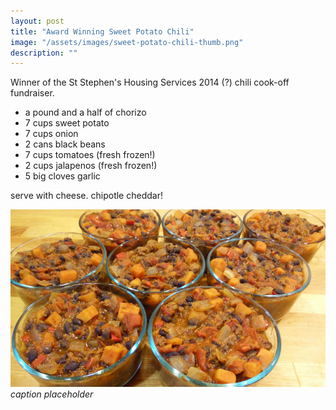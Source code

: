 ```yaml
---
layout: post
title: "Award Winning Sweet Potato Chili"
image: "/assets/images/sweet-potato-chili-thumb.png"
description: ""
---
```



Winner of the St Stephen's Housing Services 2014 (?) chili cook-off fundraiser. 

- a pound and a half of chorizo
- 7 cups sweet potato
- 7 cups onion
- 2 cans black beans
- 7 cups tomatoes (fresh frozen!)
- 2 cups jalapenos (fresh frozen!)
- 5 big cloves garlic

serve with cheese. chipotle cheddar! 


![](/assets/images/sweet-potato-chili-16x9.png)
*caption placeholder*
